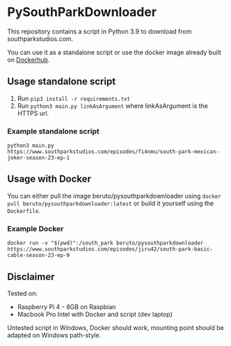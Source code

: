 # PySouthParkDownloader
This repository contains a script in Python 3.9 to download from southparkstudios.com.

You can use it as a standalone script or use the docker image already built on [Dockerhub](https://hub.docker.com/r/beruto/pysouthparkdownloader).

## Usage standalone script
1. Run `pip3 install -r requirements.txt`
2. Run `python3 main.py linkAsArgument` where linkAsArgument is the HTTPS url.

### Example standalone script
`python3 main.py https://www.southparkstudios.com/episodes/fi4nmu/south-park-mexican-joker-season-23-ep-1`

## Usage with Docker
You can either pull the image beruto/pysouthparkdownloader using `docker pull beruto/pysouthparkdownloader:latest` or build it yourself using the `Dockerfile`.

### Example Docker
`docker run -v "$(pwd)":/south_park beruto/pysouthparkdownloader https://www.southparkstudios.com/episodes/jiru42/south-park-basic-cable-season-23-ep-9`

## Disclaimer
Tested on:
- Raspberry Pi 4 - 8GB on Raspbian
- Macbook Pro Intel with Docker and script (dev laptop)

Untested script in Windows, Docker should work, mounting point should be adapted on Windows path-style.